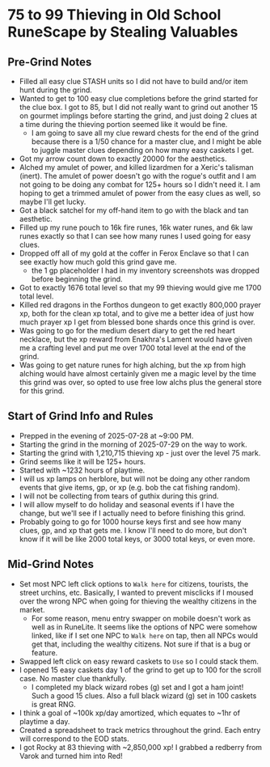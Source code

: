 75 to 99 Thieving in Old School RuneScape by Stealing Valuables
===============================================================

## Pre-Grind Notes

+ Filled all easy clue STASH units so I did not have to build and/or item hunt during the grind.
+ Wanted to get to 100 easy clue completions before the grind started for the clue box. I got to 85, but I did not really want to grind out another 15 on gourmet implings before starting the grind, and just doing 2 clues at a time during the thieving portion seemed like it would be fine.
    + I am going to save all my clue reward chests for the end of the grind because there is a 1/50 chance for a master clue, and I might be able to juggle master clues depending on how many easy caskets I get.
+ Got my arrow count down to exactly 20000 for the aesthetics.
+ Alched my amulet of power, and killed lizardmen for a Xeric's talisman (inert). The amulet of power doesn't go with the rogue's outfit and I am not going to be doing any combat for 125+ hours so I didn't need it. I am hoping to get a trimmed amulet of power from the easy clues as well, so maybe I'll get lucky.
+ Got a black satchel for my off-hand item to go with the black and tan aesthetic.
+ Filled up my rune pouch to 16k fire runes, 16k water runes, and 6k law runes exactly so that I can see how many runes I used going for easy clues.
+ Dropped off all of my gold at the coffer in Ferox Enclave so that I can see exactly how much gold this grind gave me.
    + the 1 gp placeholder I had in my inventory screenshots was dropped before beginning the grind.
+ Got to exactly 1676 total level so that my 99 thieving would give me 1700 total level.
+ Killed red dragons in the Forthos dungeon to get exactly 800,000 prayer xp, both for the clean xp total, and to give me a better idea of just how much prayer xp I get from blessed bone shards once this grind is over.
+ Was going to go for the medium desert diary to get the red heart necklace, but the xp reward from Enakhra's Lament would have given me a crafting level and put me over 1700 total level at the end of the grind.
+ Was going to get nature runes for high alching, but the xp from high alching would have almost certainly given me a magic level by the time this grind was over, so opted to use free low alchs plus the general store for this grind.

## Start of Grind Info and Rules

+ Prepped in the evening of 2025-07-28 at ~9:00 PM.
+ Starting the grind in the morning of 2025-07-29 on the way to work.
+ Starting the grind with 1,210,715 thieving xp - just over the level 75 mark.
+ Grind seems like it will be 125+ hours.
+ Started with ~1232 hours of playtime.
+ I will us xp lamps on herblore, but will not be doing any other random events that give items, gp, or xp (e.g. bob the cat fishing random).
+ I will not be collecting from tears of guthix during this grind.
+ I will allow myself to do holiday and seasonal events if I have the change, but we'll see if I actually need to before finishing this grind.
+ Probably going to go for 1000 hourse keys first and see how many clues, gp, and xp that gets me. I know I'll need to do more, but don't know if it will be like 2000 total keys, or 3000 total keys, or even more.

## Mid-Grind Notes

+ Set most NPC left click options to `Walk here` for citizens, tourists, the street urchins, etc. Basically, I wanted to prevent misclicks if I moused over the wrong NPC when going for thieving the wealthy citizens in the market.
    + For some reason, menu entry swapper on mobile doesn't work as well as in RuneLite. It seems like the options of NPC were somehow linked, like if I set one NPC to `Walk here` on tap, then all NPCs would get that, including the wealthy citizens. Not sure if that is a bug or feature.
+ Swapped left click on easy reward caskets to `Use` so I could stack them.
+ I opened 15 easy caskets day 1 of the grind to get up to 100 for the scroll case. No master clue thankfully.
    + I completed my black wizard robes (g) set and I got a ham joint! Such a good 15 clues. Also a full black wizard (g) set in 100 caskets is great RNG.
+ I think a goal of ~100k xp/day amortized, which equates to ~1hr of playtime a day.
+ Created a spreadsheet to track metrics throughout the grind. Each entry will correspond to the EOD stats.
+ I got Rocky at 83 thieving with ~2,850,000 xp! I grabbed a redberry from Varok and turned him into Red!
